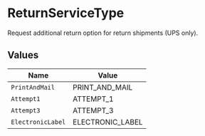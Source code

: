 # ReturnServiceType

Request additional return option for return shipments (UPS only).


## Values

| Name              | Value             |
| ----------------- | ----------------- |
| `PrintAndMail`    | PRINT_AND_MAIL    |
| `Attempt1`        | ATTEMPT_1         |
| `Attempt3`        | ATTEMPT_3         |
| `ElectronicLabel` | ELECTRONIC_LABEL  |